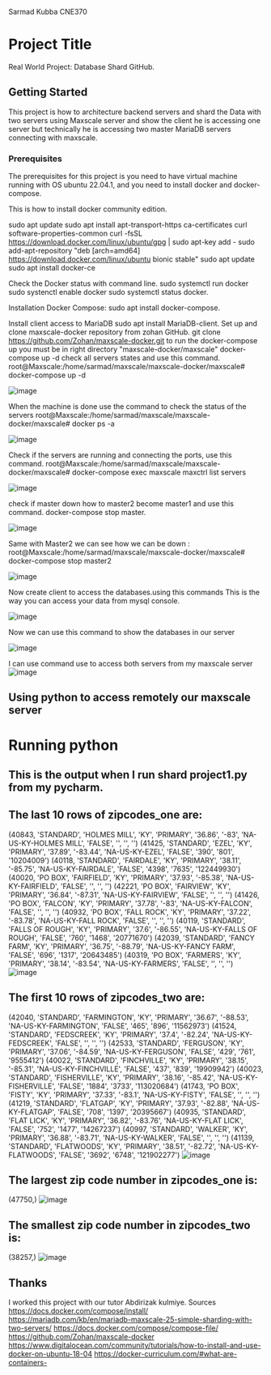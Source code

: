 

Sarmad Kubba
CNE370
# Project Title
Real World Project: Database Shard GitHub.
## Getting Started
This project is how to architecture backend servers and shard the Data with two servers using Maxscale server and show the client he is accessing one server but technically he is accessing two master MariaDB servers connecting with maxscale.

### Prerequisites
The prerequisites for this project is you need to have virtual machine running with OS ubuntu 22.04.1, and you need to install docker and docker-compose.

This is how to install docker community edition.

sudo apt update
sudo apt install apt-transport-https ca-certificates curl software-properties-common
curl -fsSL https://download.docker.com/linux/ubuntu/gpg | sudo apt-key add -
sudo add-apt-repository "deb [arch=amd64] https://download.docker.com/linux/ubuntu bionic stable"
sudo apt update
sudo apt install docker-ce

Check the Docker status with command line.
sudo systemctl run docker
sudo systenctl enable docker
sudo systemctl status docker.

Installation Docker Compose:
sudo apt install docker-compose.

Install client access to MariaDB 
sudo apt install MariaDB-client.
Set up and clone maxscale-docker repository from zohan GitHub.
git clone https://github.com/Zohan/maxscale-docker.git
to run the docker-compose up you must be in right directory "maxscale-docker/maxscale"
docker-compose up -d
check all servers states and use this command.
root@Maxscale:/home/sarmad/maxscale/maxscale-docker/maxscale# docker-compose up -d

![image](https://user-images.githubusercontent.com/83927120/227115339-cdab941b-8a93-45e3-8a17-89e6bb5d183a.png)

When the machine is done use the command to check the status of the servers 
root@Maxscale:/home/sarmad/maxscale/maxscale-docker/maxscale# docker ps -a

![image](https://user-images.githubusercontent.com/83927120/227092347-ec29cc6b-7aa5-46ef-a137-83c8a8747951.png)

Check if the servers are running and connecting the ports, use this command.
root@Maxscale:/home/sarmad/maxscale/maxscale-docker/maxscale# docker-compose exec maxscale maxctrl list servers

![image](https://user-images.githubusercontent.com/83927120/227092595-4f69ce59-d57a-4a74-b4e0-355bdd94ef25.png)

check if master down how to master2 become master1 and use this command. 
docker-compose stop master.
 
![image](https://user-images.githubusercontent.com/83927120/227092744-c144b62a-f38b-46e6-bb0c-112d0e310ba5.png)

Same with Master2 we can see how we can be down :
root@Maxscale:/home/sarmad/maxscale/maxscale-docker/maxscale# docker-compose stop master2

![image](https://user-images.githubusercontent.com/83927120/227092881-4c6e020f-5d5c-4801-acc4-e8846e3f1f11.png)

Now create client to access the databases.using this commands
This is the way you can access your data from mysql console.

![image](https://user-images.githubusercontent.com/83927120/227093070-a89fbd78-1dc5-4ee5-9c79-d3a8f6d95eef.png)

Now we can use this command to show the databases in our server

![image](https://user-images.githubusercontent.com/83927120/227093225-bdff938b-5aa3-482d-97db-0731a425efda.png)

I can use command use to access both servers from my maxscale server
![image](https://user-images.githubusercontent.com/83927120/227093384-949d3bac-780f-4542-b31a-84ee93030235.png)

## Using python to access remotely our maxscale server 

# Running python
## This is the output when I run shard project1.py from my pycharm.


## The last 10 rows of zipcodes_one are:
(40843, 'STANDARD', 'HOLMES MILL', 'KY', 'PRIMARY', '36.86', '-83', 'NA-US-KY-HOLMES MILL', 'FALSE', '', '', '')
(41425, 'STANDARD', 'EZEL', 'KY', 'PRIMARY', '37.89', '-83.44', 'NA-US-KY-EZEL', 'FALSE', '390', '801', '10204009')
(40118, 'STANDARD', 'FAIRDALE', 'KY', 'PRIMARY', '38.11', '-85.75', 'NA-US-KY-FAIRDALE', 'FALSE', '4398', '7635', '122449930')
(40020, 'PO BOX', 'FAIRFIELD', 'KY', 'PRIMARY', '37.93', '-85.38', 'NA-US-KY-FAIRFIELD', 'FALSE', '', '', '')
(42221, 'PO BOX', 'FAIRVIEW', 'KY', 'PRIMARY', '36.84', '-87.31', 'NA-US-KY-FAIRVIEW', 'FALSE', '', '', '')
(41426, 'PO BOX', 'FALCON', 'KY', 'PRIMARY', '37.78', '-83', 'NA-US-KY-FALCON', 'FALSE', '', '', '')
(40932, 'PO BOX', 'FALL ROCK', 'KY', 'PRIMARY', '37.22', '-83.78', 'NA-US-KY-FALL ROCK', 'FALSE', '', '', '')
(40119, 'STANDARD', 'FALLS OF ROUGH', 'KY', 'PRIMARY', '37.6', '-86.55', 'NA-US-KY-FALLS OF ROUGH', 'FALSE', '760', '1468', '20771670')
(42039, 'STANDARD', 'FANCY FARM', 'KY', 'PRIMARY', '36.75', '-88.79', 'NA-US-KY-FANCY FARM', 'FALSE', '696', '1317', '20643485')
(40319, 'PO BOX', 'FARMERS', 'KY', 'PRIMARY', '38.14', '-83.54', 'NA-US-KY-FARMERS', 'FALSE', '', '', '')
![image](https://user-images.githubusercontent.com/83927120/227094060-3c31f15f-407a-40de-ad5d-c9c0ac1b98ce.png)

## The first 10 rows of zipcodes_two are:
(42040, 'STANDARD', 'FARMINGTON', 'KY', 'PRIMARY', '36.67', '-88.53', 'NA-US-KY-FARMINGTON', 'FALSE', '465', '896', '11562973')
(41524, 'STANDARD', 'FEDSCREEK', 'KY', 'PRIMARY', '37.4', '-82.24', 'NA-US-KY-FEDSCREEK', 'FALSE', '', '', '')
(42533, 'STANDARD', 'FERGUSON', 'KY', 'PRIMARY', '37.06', '-84.59', 'NA-US-KY-FERGUSON', 'FALSE', '429', '761', '9555412')
(40022, 'STANDARD', 'FINCHVILLE', 'KY', 'PRIMARY', '38.15', '-85.31', 'NA-US-KY-FINCHVILLE', 'FALSE', '437', '839', '19909942')
(40023, 'STANDARD', 'FISHERVILLE', 'KY', 'PRIMARY', '38.16', '-85.42', 'NA-US-KY-FISHERVILLE', 'FALSE', '1884', '3733', '113020684')
(41743, 'PO BOX', 'FISTY', 'KY', 'PRIMARY', '37.33', '-83.1', 'NA-US-KY-FISTY', 'FALSE', '', '', '')
(41219, 'STANDARD', 'FLATGAP', 'KY', 'PRIMARY', '37.93', '-82.88', 'NA-US-KY-FLATGAP', 'FALSE', '708', '1397', '20395667')
(40935, 'STANDARD', 'FLAT LICK', 'KY', 'PRIMARY', '36.82', '-83.76', 'NA-US-KY-FLAT LICK', 'FALSE', '752', '1477', '14267237')
(40997, 'STANDARD', 'WALKER', 'KY', 'PRIMARY', '36.88', '-83.71', 'NA-US-KY-WALKER', 'FALSE', '', '', '')
(41139, 'STANDARD', 'FLATWOODS', 'KY', 'PRIMARY', '38.51', '-82.72', 'NA-US-KY-FLATWOODS', 'FALSE', '3692', '6748', '121902277')
![image](https://user-images.githubusercontent.com/83927120/227094157-31219c99-9f11-4727-8b3b-a4b6f1c95f25.png)

## The largest zip code number in zipcodes_one is:
(47750,)
![image](https://user-images.githubusercontent.com/83927120/227094223-1b8a6091-3418-421d-b72d-2955f03a9fe4.png)

## The smallest zip code number in zipcodes_two is:
(38257,)
![image](https://user-images.githubusercontent.com/83927120/227094354-ae02a412-2a88-4224-af7c-9ffaa1c98910.png)

## Thanks
 I worked this project with our tutor Abdirizak kulmiye.
Sources
https://docs.docker.com/compose/install/
https://mariadb.com/kb/en/mariadb-maxscale-25-simple-sharding-with-two-servers/
https://docs.docker.com/compose/compose-file/
https://github.com/Zohan/maxscale-docker
https://www.digitalocean.com/community/tutorials/how-to-install-and-use-docker-on-ubuntu-18-04
https://docker-curriculum.com/#what-are-containers-
